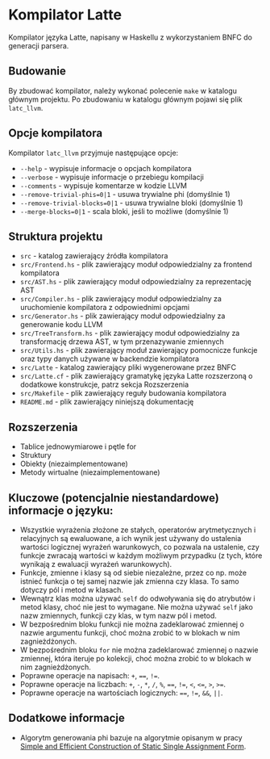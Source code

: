 # Kompilator Latte

Kompilator języka Latte, napisany w Haskellu z wykorzystaniem BNFC do generacji parsera.

## Budowanie

By zbudować kompilator, należy wykonać polecenie `make` w katalogu głównym projektu. Po zbudowaniu w katalogu głównym pojawi się plik `latc_llvm`.

## Opcje kompilatora

Kompilator `latc_llvm` przyjmuje następujące opcje:

- `--help` - wypisuje informacje o opcjach kompilatora
- `--verbose` - wypisuje informacje o przebiegu kompilacji
- `--comments` - wypisuje komentarze w kodzie LLVM
- `--remove-trivial-phis=0|1` - usuwa trywialne phi (domyślnie 1)
- `--remove-trivial-blocks=0|1` - usuwa trywialne bloki (domyślnie 1)
- `--merge-blocks=0|1` - scala bloki, jeśli to możliwe (domyślnie 1)


## Struktura projektu

- `src` - katalog zawierający źródła kompilatora
- `src/Frontend.hs` - plik zawierający moduł odpowiedzialny za frontend kompilatora
- `src/AST.hs` - plik zawierający moduł odpowiedzialny za reprezentację AST
- `src/Compiler.hs` - plik zawierający moduł odpowiedzialny za uruchomienie kompilatora z odpowiednimi opcjami
- `src/Generator.hs` - plik zawierający moduł odpowiedzialny za generowanie kodu LLVM
- `src/TreeTransform.hs` - plik zawierający moduł odpowiedzialny za transformację drzewa AST, w tym przenazywanie zmiennych
- `src/Utils.hs` - plik zawierający moduł zawierający pomocnicze funkcje oraz typy danych używane w backendzie kompilatora
- `src/Latte` - katalog zawierający pliki wygenerowane przez BNFC
- `src/Latte.cf` - plik zawierający gramatykę języka Latte rozszerzoną o dodatkowe konstrukcje, patrz sekcja Rozszerzenia
- `src/Makefile` - plik zawierający reguły budowania kompilatora
- `README.md` - plik zawierający niniejszą dokumentację


## Rozszerzenia

- Tablice jednowymiarowe i pętle for
- Struktury
- Obiekty (niezaimplementowane)
- Metody wirtualne (niezaimplementowane)

## Kluczowe (potencjalnie niestandardowe) informacje o języku:

- Wszystkie wyrażenia złożone ze stałych, operatorów arytmetycznych i relacyjnych są ewaluowane, a ich wynik jest używany do ustalenia wartości logicznej wyrażeń warunkowych, co pozwala na ustalenie, czy funkcje zwracają wartości w każdym możliwym przypadku (z tych, które wynikają z ewaluacji wyrażeń warunkowych).
- Funkcje, zmienne i klasy są od siebie niezależne, przez co np. może istnieć funkcja o tej samej nazwie jak zmienna czy klasa. To samo dotyczy pól i metod w klasach.
- Wewnątrz klas można używać `self` do odwoływania się do atrybutów i metod klasy, choć nie jest to wymagane. Nie można używać `self` jako nazw zmiennych, funkcji czy klas, w tym nazw pól i metod.
- W bezpośrednim bloku funkcji nie można zadeklarować zmiennej o nazwie argumentu funkcji, choć można zrobić to w blokach w nim zagnieżdżonych.
- W bezpośrednim bloku `for` nie można zadeklarować zmiennej o nazwie zmiennej, która iteruje po kolekcji, choć można zrobić to w blokach w nim zagnieżdżonych.
- Poprawne operacje na napisach: `+`, `==`, `!=`.
- Poprawne operacje na liczbach: `+`, `-`, `*`, `/`, `%`, `==`, `!=`, `<`, `<=`, `>`, `>=`.
- Poprawne operacje na wartościach logicznych: `==`, `!=`, `&&`, `||`.

## Dodatkowe informacje

- Algorytm generowania phi bazuje na algorytmie opisanym w pracy [Simple and Efficient Construction of Static Single Assignment Form](https://link.springer.com/content/pdf/10.1007/978-3-642-37051-9_6.pdf).